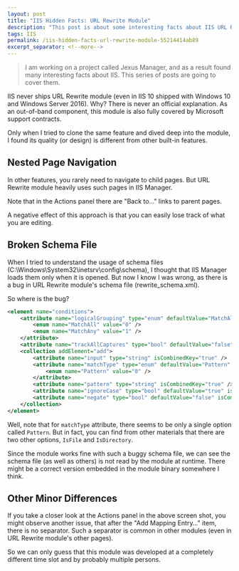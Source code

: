 ```yaml
---
layout: post
title: "IIS Hidden Facts: URL Rewrite Module"
description: "This post is about some interesting facts about IIS URL Rewrite module."
tags: IIS
permalink: /iis-hidden-facts-url-rewrite-module-55214414ab89
excerpt_separator: <!--more-->
---
```

> I am working on a project called Jexus Manager, and as a result found many interesting facts about IIS. This series of posts are going to cover them.

IIS never ships URL Rewrite module (even in IIS 10 shipped with Windows 10 and Windows Server 2016). Why? There is never an official explanation. As an out-of-band component, this module is also fully covered by Microsoft support contracts.

Only when I tried to clone the same feature and dived deep into the module, I found its quality (or design) is different from other built-in features.
<!--more-->

## Nested Page Navigation

In other features, you rarely need to navigate to child pages. But URL Rewrite module heavily uses such pages in IIS Manager.

Note that in the Actions panel there are "Back to…" links to parent pages.

A negative effect of this approach is that you can easily lose track of what you are editing.

## Broken Schema File

When I tried to understand the usage of schema files (C:\Windows\System32\inetsrv\config\schema), I thought that IIS Manager loads them only when it is opened. But now I know I was wrong, as there is a bug in URL Rewrite module's schema file (rewrite_schema.xml).

So where is the bug?

``` xml
<element name="conditions">
    <attribute name="logicalGrouping" type="enum" defaultValue="MatchAll">
        <enum name="MatchAll" value="0" />
        <enum name="MatchAny" value="1" />
    </attribute>
    <attribute name="trackAllCaptures" type="bool" defaultValue="false" />
    <collection addElement="add">
        <attribute name="input" type="string" isCombinedKey="true" />
        <attribute name="matchType" type="enum" defaultValue="Pattern" isCombinedKey="true">
            <enum name="Pattern" value="0" />
        </attribute>
        <attribute name="pattern" type="string" isCombinedKey="true" />
        <attribute name="ignoreCase" type="bool" defaultValue="true" isCombinedKey="true" />
        <attribute name="negate" type="bool" defaultValue="false" isCombinedKey="true" />
    </collection>
</element>
```

Well, note that for `matchType` attribute, there seems to be only a single option called `Pattern`. But in fact, you can find from other materials that there are two other options, `IsFile` and `IsDirectory`.

Since the module works fine with such a buggy schema file, we can see the schema file (as well as others) is not read by the module at runtime. There might be a correct version embedded in the module binary somewhere I think.

## Other Minor Differences

If you take a closer look at the Actions panel in the above screen shot, you might observe another issue, that after the "Add Mapping Entry…" item, there is no separator. Such a separator is common in other modules (even in URL Rewrite module's other pages).

So we can only guess that this module was developed at a completely different time slot and by probably multiple persons.
